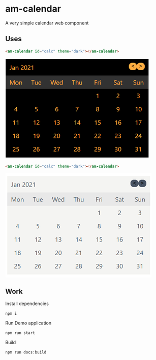 # am-calendar
A very simple calendar web component

## Uses
```html
<am-calendar id="calc" theme="dark"></am-calendar>
```

![alt text](https://github.com/ranjanngc/am-calendar/blob/main/static/cal-dark.PNG?raw=true)

```html
<am-calendar id="calc" theme="dark"></am-calendar>
```

![alt text](https://github.com/ranjanngc/am-calendar/blob/main/static/cal-soft.PNG?raw=true)

## Work
Install dependencies
```
npm i
```

Run Demo application
```
npm run start
```

Build
```
npm run docs:build
```

